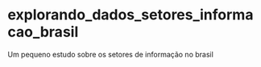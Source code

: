 # explorando_dados_setores_informacao_brasil
 Um pequeno estudo sobre os setores de informação no brasil

